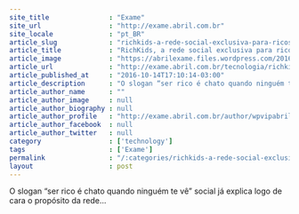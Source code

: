 ```yaml
---
site_title               : "Exame"
site_url                 : "http://exame.abril.com.br"
site_locale              : "pt_BR"
article_slug             : "richkids-a-rede-social-exclusiva-para-ricos"
article_title            : "RichKids, a rede social exclusiva para ricos"
article_image            : "https://abrilexame.files.wordpress.com/2016/10/size_960_16_9_richkids.jpg?quality=70&strip=all&w=960"
article_url              : "http://exame.abril.com.br/tecnologia/richkids-a-rede-social-exclusiva-para-ricos/"
article_published_at     : "2016-10-14T17:10:14-03:00"
article_description      : "O slogan “ser rico é chato quando ninguém te vê” social já explica logo de cara o propósito da rede..."
article_author_name      : ""
article_author_image     : null
article_author_biography : null
article_author_profile   : "http://exame.abril.com.br/author/wpvipabril/"
article_author_facebook  : null
article_author_twitter   : null
category                 : ['technology']
tags                     : ['Exame']
permalink                : "/:categories/richkids-a-rede-social-exclusiva-para-ricos/"
layout                   : post
---
```


O slogan “ser rico é chato quando ninguém te vê” social já explica logo de cara o propósito da rede...
